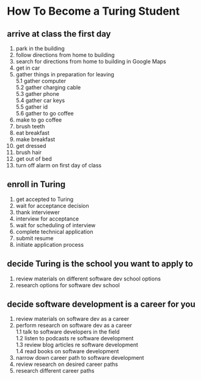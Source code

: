 # How To Become a Turing Student

## arrive at class the first day
  1. park in the building
  2. follow directions from home to building
  3. search for directions from home to building in Google Maps
  4. get in car
  5. gather things in preparation for leaving  
    5.1 gather computer  
    5.2 gather charging cable  
    5.3 gather phone  
    5.4 gather car keys  
    5.5 gather id  
    5.6 gather to go coffee   
  6. make to go coffee
  7. brush teeth
  8. eat breakfast
  9. make breakfast
  10. get dressed
  11. brush hair
  12. get out of bed
  13. turn off alarm on first day of class

## enroll in Turing
  1. get accepted to Turing
  2. wait for acceptance decision
  3. thank interviewer
  4. interview for acceptance
  5. wait for scheduling of interview
  6. complete technical application
  7. submit resume
  8. initiate application process

## decide Turing is the school you want to apply to
  1. review materials on different software dev school options
  2. research options for software dev school

## decide software development is a career for you
  1. review materials on software dev as a career
  2. perform research on software dev as a career  
    1.1 talk to software developers in the field  
    1.2 listen to podcasts re software development  
    1.3 review blog articles re software development  
    1.4 read books on software development  
  3. narrow down career path to software development
  4. review research on desired career paths
  5. research different career paths
